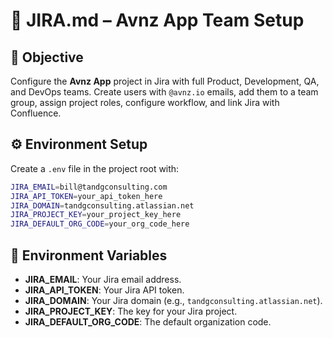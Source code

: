 # 📄 JIRA.md – Avnz App Team Setup

## 🎯 Objective
Configure the **Avnz App** project in Jira with full Product, Development, QA, and DevOps teams.
Create users with `@avnz.io` emails, add them to a team group, assign project roles, configure workflow, and link Jira with Confluence.

## ⚙️ Environment Setup
Create a `.env` file in the project root with:

```bash
JIRA_EMAIL=bill@tandgconsulting.com
JIRA_API_TOKEN=your_api_token_here
JIRA_DOMAIN=tandgconsulting.atlassian.net
JIRA_PROJECT_KEY=your_project_key_here
JIRA_DEFAULT_ORG_CODE=your_org_code_here
```

## 📜 Environment Variables
- **JIRA_EMAIL**: Your Jira email address.
- **JIRA_API_TOKEN**: Your Jira API token.
- **JIRA_DOMAIN**: Your Jira domain (e.g., `tandgconsulting.atlassian.net`).
- **JIRA_PROJECT_KEY**: The key for your Jira project.
- **JIRA_DEFAULT_ORG_CODE**: The default organization code.

